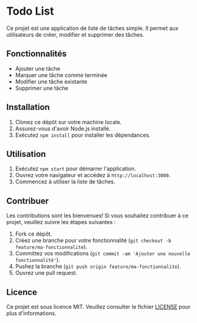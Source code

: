 # Todo List

Ce projet est une application de liste de tâches simple. Il permet aux utilisateurs de créer, modifier et supprimer des tâches.

## Fonctionnalités

- Ajouter une tâche
- Marquer une tâche comme terminée
- Modifier une tâche existante
- Supprimer une tâche

## Installation

1. Clonez ce dépôt sur votre machine locale.
2. Assurez-vous d'avoir Node.js installé.
3. Exécutez `npm install` pour installer les dépendances.

## Utilisation

1. Exécutez `npm start` pour démarrer l'application.
2. Ouvrez votre navigateur et accédez à `http://localhost:3000`.
3. Commencez à utiliser la liste de tâches.

## Contribuer

Les contributions sont les bienvenues! Si vous souhaitez contribuer à ce projet, veuillez suivre les étapes suivantes :

1. Fork ce dépôt.
2. Créez une branche pour votre fonctionnalité (`git checkout -b feature/ma-fonctionnalite`).
3. Committez vos modifications (`git commit -am 'Ajouter une nouvelle fonctionnalité'`).
4. Pushez la branche (`git push origin feature/ma-fonctionnalite`).
5. Ouvrez une pull request.

## Licence

Ce projet est sous licence MIT. Veuillez consulter le fichier [LICENSE](LICENSE) pour plus d'informations.
